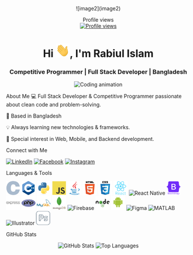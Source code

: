 <p align="center">
  ![image2](image2)
</p>

<p align="center">
  Profile views
  <br>
  <a href="https://komarev.com/ghpvc/?username=RabiulCPDev&label=Profile%20views&color=0e75b6&style=flat" target="_blank">
    <img src="https://komarev.com/ghpvc/?username=RabiulCPDev&label=Profile%20views&color=0e75b6&style=flat" alt="Profile views"/>
  </a>
</p>

<h1 align="center">Hi <img src="https://raw.githubusercontent.com/ABSphreak/ABSphreak/master/gifs/Hi.gif" width="38" height="38">, I'm Rabiul Islam</h1>
<h3 align="center">Competitive Programmer | Full Stack Developer | Bangladesh</h3>

<p align="center">
  <img src="https://user-images.githubusercontent.com/55389276/140866485-8fb1c876-9a8f-4d6a-98dc-08c4981eaf70.gif" width="340" alt="Coding animation">
</p>

About Me
💻 Full Stack Developer & Competitive Programmer passionate about clean code and problem-solving.

📍 Based in Bangladesh

💡 Always learning new technologies & frameworks.

🌱 Special interest in Web, Mobile, and Backend development.

Connect with Me
<p align="left"> <a href="https://www.linkedin.com/in/Rabiul-Rabi/" target="_blank"><img src="https://raw.githubusercontent.com/rahuldkjain/github-profile-readme-generator/master/src/images/icons/Social/linked-in-alt.svg" alt="LinkedIn" width="28"/></a> <a href="https://www.facebook.com/rabiul2034" target="_blank"><img src="https://raw.githubusercontent.com/rahuldkjain/github-profile-readme-generator/master/src/images/icons/Social/facebook.svg" alt="Facebook" width="28"/></a> <a href="https://www.instagram.com/rabiul__rabi/" target="_blank"><img src="https://raw.githubusercontent.com/rahuldkjain/github-profile-readme-generator/master/src/images/icons/Social/instagram.svg" alt="Instagram" width="28"/></a> </p>
Languages & Tools
<p align="left"> <img src="https://raw.githubusercontent.com/devicons/devicon/master/icons/c/c-original.svg" alt="C" width="38" height="38"/> <img src="https://raw.githubusercontent.com/devicons/devicon/master/icons/cplusplus/cplusplus-original.svg" alt="C++" width="38"/> <img src="https://raw.githubusercontent.com/devicons/devicon/master/icons/python/python-original.svg" alt="Python" width="38"/> <img src="https://raw.githubusercontent.com/devicons/devicon/master/icons/javascript/javascript-original.svg" alt="JavaScript" width="38"/> <img src="https://raw.githubusercontent.com/devicons/devicon/master/icons/java/java-original.svg" alt="Java" width="38"/> <img src="https://raw.githubusercontent.com/devicons/devicon/master/icons/html5/html5-original-wordmark.svg" alt="HTML5" width="38"/> <img src="https://raw.githubusercontent.com/devicons/devicon/master/icons/css3/css3-original-wordmark.svg" alt="CSS3" width="38"/> <img src="https://raw.githubusercontent.com/devicons/devicon/master/icons/react/react-original-wordmark.svg" alt="React" width="38"/> <img src="https://reactnative.dev/img/header_logo.svg" alt="React Native" width="38"/> <img src="https://raw.githubusercontent.com/devicons/devicon/master/icons/bootstrap/bootstrap-plain-wordmark.svg" alt="Bootstrap" width="38"/> <img src="https://raw.githubusercontent.com/devicons/devicon/master/icons/express/express-original-wordmark.svg" alt="Express" width="38"/> <img src="https://raw.githubusercontent.com/devicons/devicon/master/icons/php/php-original.svg" alt="PHP" width="38"/> <img src="https://raw.githubusercontent.com/devicons/devicon/master/icons/mysql/mysql-original-wordmark.svg" alt="MySQL" width="38"/> <img src="https://raw.githubusercontent.com/devicons/devicon/master/icons/mongodb/mongodb-original-wordmark.svg" alt="MongoDB" width="38"/> <img src="https://www.vectorlogo.zone/logos/firebase/firebase-icon.svg" alt="Firebase" width="38"/> <img src="https://raw.githubusercontent.com/devicons/devicon/master/icons/nodejs/nodejs-original-wordmark.svg" alt="Node.js" width="38"/> <img src="https://raw.githubusercontent.com/devicons/devicon/master/icons/android/android-original-wordmark.svg" alt="Android" width="38"/> <img src="https://www.vectorlogo.zone/logos/figma/figma-icon.svg" alt="Figma" width="38"/> <img src="https://www.upload.wikimedia.org/wikipedia/commons/2/21/Matlab_Logo.png" alt="MATLAB" width="38"/> <img src="https://www.vectorlogo.zone/logos/adobe_illustrator/adobe_illustrator-icon.svg" alt="Illustrator" width="38"/> <img src="https://raw.githubusercontent.com/devicons/devicon/master/icons/photoshop/photoshop-line.svg" alt="Photoshop" width="38"/> </p>
GitHub Stats
<p align="center"> <img src="https://github-readme-stats.vercel.app/api?username=RabiulCPDev&show_icons=true&theme=default&locale=en" width="420" alt="GitHub Stats"/> <img src="https://github-readme-stats.vercel.app/api/top-langs?username=RabiulCPDev&show_icons=true&locale=en&layout=compact" width="280" alt="Top Languages"/> </p>